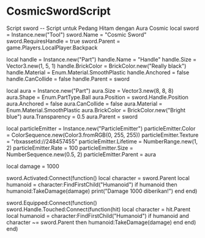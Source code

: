 # CosmicSwordScript
Script sword
-- Script untuk Pedang Hitam dengan Aura Cosmic
local sword = Instance.new("Tool")
sword.Name = "Cosmic Sword"
sword.RequiresHandle = true
sword.Parent = game.Players.LocalPlayer.Backpack

local handle = Instance.new("Part")
handle.Name = "Handle"
handle.Size = Vector3.new(1, 5, 1)
handle.BrickColor = BrickColor.new("Really black")
handle.Material = Enum.Material.SmoothPlastic
handle.Anchored = false
handle.CanCollide = false
handle.Parent = sword

local aura = Instance.new("Part")
aura.Size = Vector3.new(8, 8, 8)
aura.Shape = Enum.PartType.Ball
aura.Position = sword.Handle.Position
aura.Anchored = false
aura.CanCollide = false
aura.Material = Enum.Material.SmoothPlastic
aura.BrickColor = BrickColor.new("Bright blue")
aura.Transparency = 0.5
aura.Parent = sword

local particleEmitter = Instance.new("ParticleEmitter")
particleEmitter.Color = ColorSequence.new(Color3.fromRGB(0, 255, 255))
particleEmitter.Texture = "rbxassetid://248457455"
particleEmitter.Lifetime = NumberRange.new(1, 2)
particleEmitter.Rate = 100
particleEmitter.Size = NumberSequence.new(0.5, 2)
particleEmitter.Parent = aura

local damage = 1000

sword.Activated:Connect(function()
    local character = sword.Parent
    local humanoid = character:FindFirstChild("Humanoid")
    if humanoid then
        humanoid:TakeDamage(damage)
        print("Damage 1000 diberikan!")
    end
end)

sword.Equipped:Connect(function()
    sword.Handle.Touched:Connect(function(hit)
        local character = hit.Parent
        local humanoid = character:FindFirstChild("Humanoid")
        if humanoid and character ~= sword.Parent then
            humanoid:TakeDamage(damage)
        end
    end)
end)
